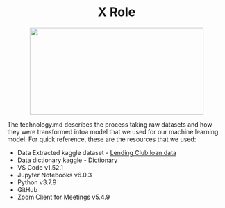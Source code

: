 <h1 align = "center"> X Role </h1>

<p align = "center">
<img src = "https://miro.medium.com/max/1200/1*WizgUsFeUgISS7vkFl4dEA.jpeg" width='400' height='200'>
 </p>

The technology.md describes the process taking raw datasets and how they were transformed intoa model that we used for our machine learning model. For quick reference, these are the resources that we used:

- Data Extracted kaggle dataset - [Lending Club loan data](https://www.kaggle.com/wordsforthewise/lending-club)
- Data dictionary kaggle - [Dictionary](https://www.kaggle.com/jonchan2003/lending-club-data-dictionary)
- VS Code v1.52.1
- Jupyter Notebooks v6.0.3
- Python v3.7.9
- GitHub
- Zoom Client for Meetings v5.4.9
